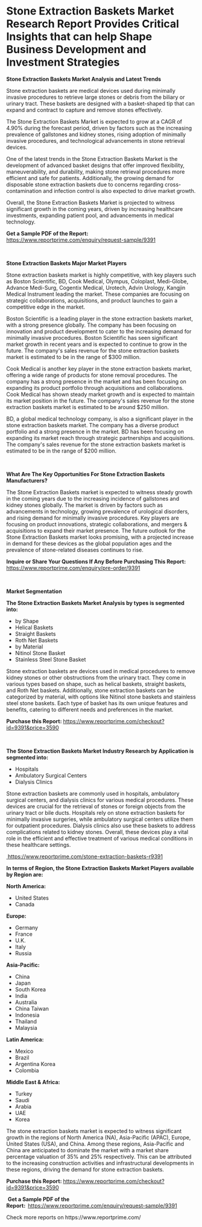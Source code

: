 <p><h1>Stone Extraction Baskets Market Research Report Provides Critical Insights that can help Shape Business Development and Investment Strategies</h1></p><p><strong>Stone Extraction Baskets Market Analysis and Latest Trends</strong></p>
<p><p>Stone extraction baskets are medical devices used during minimally invasive procedures to retrieve large stones or debris from the biliary or urinary tract. These baskets are designed with a basket-shaped tip that can expand and contract to capture and remove stones effectively. </p><p>The Stone Extraction Baskets Market is expected to grow at a CAGR of 4.90% during the forecast period, driven by factors such as the increasing prevalence of gallstones and kidney stones, rising adoption of minimally invasive procedures, and technological advancements in stone retrieval devices. </p><p>One of the latest trends in the Stone Extraction Baskets Market is the development of advanced basket designs that offer improved flexibility, maneuverability, and durability, making stone retrieval procedures more efficient and safe for patients. Additionally, the growing demand for disposable stone extraction baskets due to concerns regarding cross-contamination and infection control is also expected to drive market growth.</p><p>Overall, the Stone Extraction Baskets Market is projected to witness significant growth in the coming years, driven by increasing healthcare investments, expanding patient pool, and advancements in medical technology.</p></p>
<p><strong>Get a Sample PDF of the Report:&nbsp;</strong> <a href="https://www.reportprime.com/enquiry/request-sample/9391">https://www.reportprime.com/enquiry/request-sample/9391</a></p>
<p>&nbsp;</p>
<p><strong>Stone Extraction Baskets Major Market Players</strong></p>
<p><p>Stone extraction baskets market is highly competitive, with key players such as Boston Scientific, BD, Cook Medical, Olympus, Coloplast, Medi-Globe, Advance Medi-Surg, Cogentix Medical, Urotech, Advin Urology, Kangjin Medical Instrument leading the market. These companies are focusing on strategic collaborations, acquisitions, and product launches to gain a competitive edge in the market.</p><p>Boston Scientific is a leading player in the stone extraction baskets market, with a strong presence globally. The company has been focusing on innovation and product development to cater to the increasing demand for minimally invasive procedures. Boston Scientific has seen significant market growth in recent years and is expected to continue to grow in the future. The company's sales revenue for the stone extraction baskets market is estimated to be in the range of $300 million.</p><p>Cook Medical is another key player in the stone extraction baskets market, offering a wide range of products for stone removal procedures. The company has a strong presence in the market and has been focusing on expanding its product portfolio through acquisitions and collaborations. Cook Medical has shown steady market growth and is expected to maintain its market position in the future. The company's sales revenue for the stone extraction baskets market is estimated to be around $250 million.</p><p>BD, a global medical technology company, is also a significant player in the stone extraction baskets market. The company has a diverse product portfolio and a strong presence in the market. BD has been focusing on expanding its market reach through strategic partnerships and acquisitions. The company's sales revenue for the stone extraction baskets market is estimated to be in the range of $200 million.</p></p>
<p>&nbsp;</p>
<p><strong>What Are The Key Opportunities For Stone Extraction Baskets Manufacturers?</strong></p>
<p><p>The Stone Extraction Baskets market is expected to witness steady growth in the coming years due to the increasing incidence of gallstones and kidney stones globally. The market is driven by factors such as advancements in technology, growing prevalence of urological disorders, and rising demand for minimally invasive procedures. Key players are focusing on product innovations, strategic collaborations, and mergers & acquisitions to expand their market presence. The future outlook for the Stone Extraction Baskets market looks promising, with a projected increase in demand for these devices as the global population ages and the prevalence of stone-related diseases continues to rise.</p></p>
<p><strong>Inquire or Share Your Questions If Any Before Purchasing This Report:</strong> <a href="https://www.reportprime.com/enquiry/pre-order/9391">https://www.reportprime.com/enquiry/pre-order/9391</a></p>
<p>&nbsp;</p>
<p><strong>Market Segmentation</strong></p>
<p><strong>The Stone Extraction Baskets Market Analysis by types is segmented into:</strong></p>
<p><ul><li>by Shape</li><li>Helical Baskets</li><li>Straight Baskets</li><li>Roth Net Baskets</li><li>by Material</li><li>Nitinol Stone Basket</li><li>Stainless Steel Stone Basket</li></ul></p>
<p><p>Stone extraction baskets are devices used in medical procedures to remove kidney stones or other obstructions from the urinary tract. They come in various types based on shape, such as helical baskets, straight baskets, and Roth Net baskets. Additionally, stone extraction baskets can be categorized by material, with options like Nitinol stone baskets and stainless steel stone baskets. Each type of basket has its own unique features and benefits, catering to different needs and preferences in the market.</p></p>
<p><strong>Purchase this Report:&nbsp;</strong><a href="https://www.reportprime.com/checkout?id=9391&price=3590">https://www.reportprime.com/checkout?id=9391&price=3590</a></p>
<p>&nbsp;</p>
<p><strong>The Stone Extraction Baskets Market Industry Research by Application is segmented into:</strong></p>
<p><ul><li>Hospitals</li><li>Ambulatory Surgical Centers</li><li>Dialysis Clinics</li></ul></p>
<p><p>Stone extraction baskets are commonly used in hospitals, ambulatory surgical centers, and dialysis clinics for various medical procedures. These devices are crucial for the retrieval of stones or foreign objects from the urinary tract or bile ducts. Hospitals rely on stone extraction baskets for minimally invasive surgeries, while ambulatory surgical centers utilize them for outpatient procedures. Dialysis clinics also use these baskets to address complications related to kidney stones. Overall, these devices play a vital role in the efficient and effective treatment of various medical conditions in these healthcare settings.</p></p>
<p><a href="https://www.reportprime.com/stone-extraction-baskets-r9391">&nbsp;https://www.reportprime.com/stone-extraction-baskets-r9391</a></p>
<p><strong>In terms of Region, the Stone Extraction Baskets Market Players available by Region are:</strong></p>
<p>
    <p> <strong> North America: </strong>
        <ul>
            <li>United States</li>
            <li>Canada</li>
        </ul>
        </p> 
    <p> <strong> Europe: </strong>
        <ul>
            <li>Germany</li>
            <li>France</li>
            <li>U.K.</li>
            <li>Italy</li>
            <li>Russia</li>
        </ul>
        </p> 
    <p> <strong> Asia-Pacific: </strong>
        <ul>
            <li>China</li>
            <li>Japan</li>
            <li>South Korea</li>
            <li>India</li>
            <li>Australia</li>
            <li>China Taiwan</li>
            <li>Indonesia</li>
            <li>Thailand</li>
            <li>Malaysia</li>
        </ul>
        </p> 
    <p> <strong> Latin America: </strong>
        <ul>
            <li>Mexico</li>
            <li>Brazil</li>
            <li>Argentina Korea</li>
            <li>Colombia</li>
        </ul>
        </p> 
    <p> <strong> Middle East & Africa: </strong>
        <ul>
            <li>Turkey</li>
            <li>Saudi</li>
            <li>Arabia</li>
            <li>UAE</li>
            <li>Korea</li>
        </ul>
    </p>
    </p>
<p><p>The stone extraction baskets market is expected to witness significant growth in the regions of North America (NA), Asia-Pacific (APAC), Europe, United States (USA), and China. Among these regions, Asia-Pacific and China are anticipated to dominate the market with a market share percentage valuation of 35% and 25% respectively. This can be attributed to the increasing construction activities and infrastructural developments in these regions, driving the demand for stone extraction baskets.</p></p>
<p><strong>Purchase this Report: </strong><a href="https://www.reportprime.com/checkout?id=9391&price=3590">https://www.reportprime.com/checkout?id=9391&price=3590</a></p>
<p>&nbsp;<strong>Get a Sample PDF of the Report:&nbsp;&nbsp;</strong><a href="https://www.reportprime.com/enquiry/request-sample/9391">https://www.reportprime.com/enquiry/request-sample/9391</a></p>
<p><strong></strong></p>
<p>Check more reports on https://www.reportprime.com/</p>